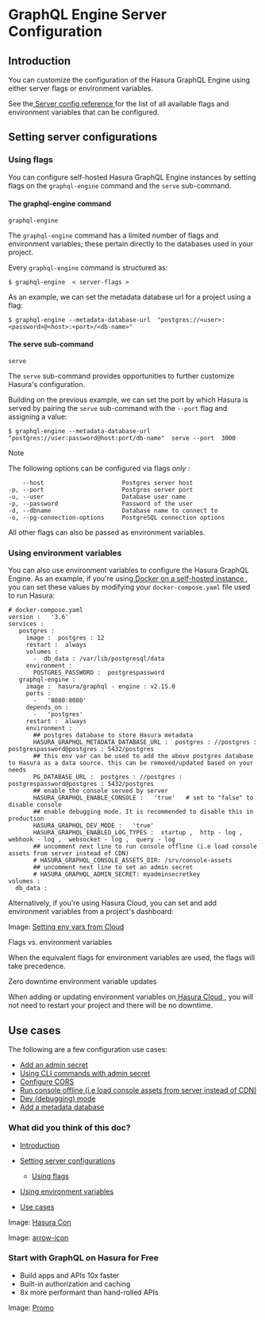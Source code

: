 # GraphQL Engine Server Configuration

## Introduction​

You can customize the configuration of the Hasura GraphQL Engine using either server flags or environment variables.

See the[ Server config reference ](https://hasura.io/docs/latest/deployment/graphql-engine-flags/reference/)for the list of all available flags
and environment variables that can be configured.

## Setting server configurations​

### Using flags​

You can configure self-hosted Hasura GraphQL Engine instances by setting flags on the `graphql-engine` command and the `serve` sub-command.

#### The graphql-engine command​

`graphql-engine`

The `graphql-engine` command has a limited number of flags and environment variables; these pertain directly to the
databases used in your project.

Every `graphql-engine` command is structured as:

`$ graphql-engine  < server-flags >`

As an example, we can set the metadata database url for a project using a flag:

`$ graphql-engine --metadata-database-url  "postgres://<user>:<password>@<host>:<port>/<db-name>"`

#### The serve sub-command​

`serve`

The `serve` sub-command provides opportunities to further customize Hasura's configuration.

Building on the previous example, we can set the port by which Hasura is served by pairing the `serve` sub-command with
the `--port` flag and assigning a value:

`$ graphql-engine --metadata-database-url  "postgres://user:password@host:port/db-name"  serve --port  3000`

Note

The following options can be configured via flags *only* :

```
    --host                      Postgres server host
-p, --port                      Postgres server port
-u, --user                      Database user name
-p, --password                  Password of the user
-d, --dbname                    Database name to connect to
-o, --pg-connection-options     PostgreSQL connection options
```

All other flags can also be passed as environment variables.

### Using environment variables​

You can also use environment variables to configure the Hasura GraphQL Engine. As an example, if you're using[ Docker on a self-hosted instance ](https://hasura.io/docs/latest/deployment/deployment-guides/docker/), you can set these values by modifying your `docker-compose.yaml` file used to run Hasura:

```
# docker-compose.yaml
version :   '3.6'
services :
   postgres :
     image :  postgres : 12
     restart :  always
     volumes :
       -  db_data : /var/lib/postgresql/data
     environment :
       POSTGRES_PASSWORD :  postgrespassword
   graphql-engine :
     image :  hasura/graphql - engine : v2.15.0
     ports :
       -   '8080:8080'
     depends_on :
       -   'postgres'
     restart :  always
     environment :
       ## postgres database to store Hasura metadata
       HASURA_GRAPHQL_METADATA_DATABASE_URL :  postgres : //postgres : postgrespassword@postgres : 5432/postgres
       ## this env var can be used to add the above postgres database to Hasura as a data source. this can be removed/updated based on your needs
       PG_DATABASE_URL :  postgres : //postgres : postgrespassword@postgres : 5432/postgres
       ## enable the console served by server
       HASURA_GRAPHQL_ENABLE_CONSOLE :   'true'   # set to "false" to disable console
       ## enable debugging mode. It is recommended to disable this in production
       HASURA_GRAPHQL_DEV_MODE :   'true'
       HASURA_GRAPHQL_ENABLED_LOG_TYPES :  startup ,  http - log ,  webhook - log ,  websocket - log ,  query - log
       ## uncomment next line to run console offline (i.e load console assets from server instead of CDN)
       # HASURA_GRAPHQL_CONSOLE_ASSETS_DIR: /srv/console-assets
       ## uncomment next line to set an admin secret
       # HASURA_GRAPHQL_ADMIN_SECRET: myadminsecretkey
volumes :
  db_data :
```

Alternatively, if you're using Hasura Cloud, you can set and add environment variables from a project's dashboard:

Image: [ Setting env vars from Cloud ](https://hasura.io/docs/assets/images/cloud-env-var-7defe5a1acbd91e5586371902bf4daba.png)

Flags vs. environment variables

When the equivalent flags for environment variables are used, the flags will take precedence.

Zero downtime environment variable updates

When adding or updating environment variables on[ Hasura Cloud ](https://hasura.io/docs/latest/hasura-cloud/overview/), you will not need to
restart your project and there will be no downtime.

## Use cases​

The following are a few configuration use cases:

- [ Add an admin secret ](https://hasura.io/docs/latest/deployment/graphql-engine-flags/config-examples/#add-admin-secret)
- [ Using CLI commands with admin secret ](https://hasura.io/docs/latest/deployment/graphql-engine-flags/config-examples/#cli-with-admin-secret)
- [ Configure CORS ](https://hasura.io/docs/latest/deployment/graphql-engine-flags/config-examples/#configure-cors)
- [ Run console offline (i.e load console assets from server instead of CDN) ](https://hasura.io/docs/latest/deployment/graphql-engine-flags/config-examples/#console-assets-on-server)
- [ Dev (debugging) mode ](https://hasura.io/docs/latest/deployment/graphql-engine-flags/config-examples/#dev-mode)
- [ Add a metadata database ](https://hasura.io/docs/latest/deployment/graphql-engine-flags/config-examples/#add-metadata-database)


### What did you think of this doc?

- [ Introduction ](https://hasura.io/docs/latest/deployment/graphql-engine-flags/index/#introduction)
- [ Setting server configurations ](https://hasura.io/docs/latest/deployment/graphql-engine-flags/index/#setting-server-configurations)
    - [ Using flags ](https://hasura.io/docs/latest/deployment/graphql-engine-flags/index/#using-flags)

- [ Using environment variables ](https://hasura.io/docs/latest/deployment/graphql-engine-flags/index/#using-environment-variables)
- [ Use cases ](https://hasura.io/docs/latest/deployment/graphql-engine-flags/index/#use-cases)


Image: [ Hasura Con ](https://res.cloudinary.com/dh8fp23nd/image/upload/v1686154570/hasura-con-2023/has-con-light-date_r2a2ud.png)

Image: [ arrow-icon ](https://res.cloudinary.com/dh8fp23nd/image/upload/v1683723549/main-web/chevron-right_ldbi7d.png)

### Start with GraphQL on Hasura for Free

- Build apps and APIs 10x faster
- Built-in authorization and caching
- 8x more performant than hand-rolled APIs


Image: [ Promo ](https://hasura.io/docs/assets/images/hasura-free-ff60e409244e0ea12b5a3045d1a9096b.png)